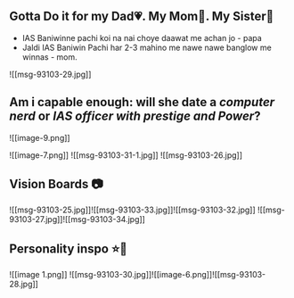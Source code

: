 ## Gotta Do it for my Dad💗. My Mom💞. My Sister💝

* IAS Baniwinne pachi koi na nai choye daawat me achan jo - papa
* Jaldi IAS Baniwin Pachi har 2-3 mahino me nawe nawe banglow me winnas - mom.

![[msg-93103-29.jpg]]

## Am i capable enough:  will she date a *computer nerd* or *IAS officer with prestige and Power*? 
![[image-9.png]]

![[image-7.png]]
![[msg-93103-31-1.jpg]]
![[msg-93103-26.jpg]]

## Vision Boards 📷
![[msg-93103-25.jpg]]![[msg-93103-33.jpg]]![[msg-93103-32.jpg]]
![[msg-93103-27.jpg]]![[msg-93103-34.jpg]]
## Personality inspo ⭐🌃
![[image 1.png]]
![[msg-93103-30.jpg]]![[image-6.png]]![[msg-93103-28.jpg]]